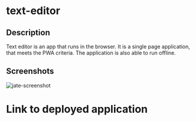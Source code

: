 # text-editor

## Description

Text editor is an app that runs in the browser. It is a single page application, that meets the PWA criteria. The application is also able to run offline. 

## Screenshots

![jate-screenshot](</client/src/images/Screenshot 2024-01-11 at 10.25.15 PM (2).png>)

# Link to deployed application

